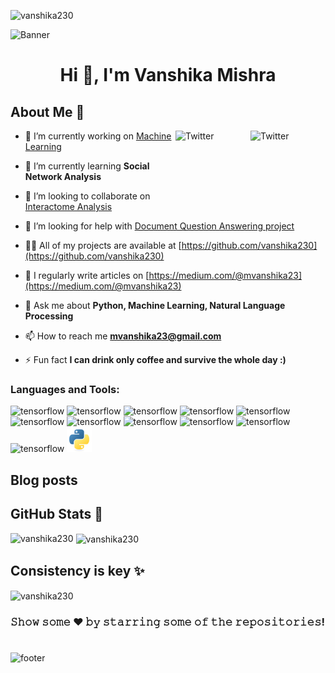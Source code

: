 <p align="left"> <img src="https://komarev.com/ghpvc/?username=vanshika230&label=Profile%20views&color=0e75b6&style=flat" alt="vanshika230" /> </p>

![Banner](https://github.com/vanshika230/vanshika230/blob/main/Banner.png)

<h1 align="center">Hi 👋, I'm Vanshika Mishra</h1>

## About Me :wave:
<a href="https://twitter.com/mvanshika23" target="_blank"><img src="https://cdn2.iconfinder.com/data/icons/social-media-2199/64/social_media_isometric_6-twitter-512.png" height="120px" width="120px" alt="Twitter" align="right"></a><a href="https://www.linkedin.com/in/vanshika-mishra2308/" target="_blank"><img src="https://cdn2.iconfinder.com/data/icons/social-media-2199/64/social_media_isometric_14-linkedin-512.png" height="120px" width="120px" alt="Twitter" align="right"></a>

- 🔭 I’m currently working on [Machine Learning](https://github.com/vanshika230/Machine-Learning)

- 🌱 I’m currently learning **Social Network Analysis**

- 👯 I’m looking to collaborate on [Interactome Analysis](https://github.com/vanshika230/Interactome_Analysis)

- 🤝 I’m looking for help with [Document Question Answering project](https://github.com/vanshika230/Document_Question_Answering)

- 👨‍💻 All of my projects are available at [https://github.com/vanshika230](https://github.com/vanshika230)

- 📝 I regularly write articles on [https://medium.com/@mvanshika23](https://medium.com/@mvanshika23)

- 💬 Ask me about **Python, Machine Learning, Natural Language Processing**

- 📫 How to reach me **mvanshika23@gmail.com**

- ⚡ Fun fact **I can drink only coffee and survive the whole day :)**

<h3 align="left">Languages and Tools:</h3>


<p align="left"> <a> <img src="https://cdn.jsdelivr.net/gh/devicons/devicon/icons/tensorflow/tensorflow-original.svg" alt="tensorflow" width="40" height="40"/> </a>
  <a> <img src="https://cdn.jsdelivr.net/gh/devicons/devicon/icons/java/java-original-wordmark.svg" alt="tensorflow" width="40" height="40"/> </a>
    <a> <img src="https://cdn.jsdelivr.net/gh/devicons/devicon/icons/mysql/mysql-original-wordmark.svg" alt="tensorflow" width="40" height="40"/> </a>
      <a> <img src="https://cdn.jsdelivr.net/gh/devicons/devicon/icons/pytorch/pytorch-original-wordmark.svg" alt="tensorflow" width="40" height="40"/> </a>
   <a> <img src="https://cdn.jsdelivr.net/gh/devicons/devicon/icons/jupyter/jupyter-original-wordmark.svg" alt="tensorflow" width="40" height="40"/> </a>
     <a> <img src="https://cdn.jsdelivr.net/gh/devicons/devicon/icons/git/git-original-wordmark.svg" alt="tensorflow" width="40" height="40"/> </a>
       <a> <img src="https://cdn.jsdelivr.net/gh/devicons/devicon/icons/github/github-original.svg" alt="tensorflow" width="40" height="40"/> </a>
         <a> <img src="https://cdn.jsdelivr.net/gh/devicons/devicon/icons/numpy/numpy-original-wordmark.svg" alt="tensorflow" width="40" height="40"/> </a>
   <a> <img src="https://cdn.jsdelivr.net/gh/devicons/devicon/icons/pandas/pandas-original-wordmark.svg" alt="tensorflow" width="40" height="40"/> </a>
     <a> <img src="https://cdn.jsdelivr.net/gh/devicons/devicon/icons/vscode/vscode-original-wordmark.svg" alt="tensorflow" width="40" height="40"/> </a> <a> <img src="https://cdn.jsdelivr.net/gh/devicons/devicon/icons/anaconda/anaconda-original-wordmark.svg" alt="tensorflow" width="40" height="40"/> </a><a href="https://www.python.org" target="_blank"> <img src="https://raw.githubusercontent.com/devicons/devicon/master/icons/python/python-original.svg" alt="python" width="40" height="40"/> </a> 
  
  
</p>

## Blog posts

<!-- BLOG-POST-LIST:START -->
<!-- BLOG-POST-LIST:END -->

## GitHub Stats 💯
<p><img align="left" src="https://github-readme-stats.vercel.app/api/top-langs?username=vanshika230&show_icons=true&locale=en&layout=compact" alt="vanshika230" /></p>

<p>&nbsp;<img align="center" src="https://github-readme-stats.vercel.app/api?username=vanshika230&show_icons=true&locale=en" alt="vanshika230" /></p>

## Consistency is key ✨
<p><img align="center" src="https://github-readme-streak-stats.herokuapp.com/?user=vanshika230&" alt="vanshika230" /></p>



### 𝚂𝚑𝚘𝚠 𝚜𝚘𝚖𝚎 ❤️ 𝚋𝚢 𝚜𝚝𝚊𝚛𝚛𝚒𝚗𝚐 𝚜𝚘𝚖𝚎 𝚘𝚏 𝚝𝚑𝚎 𝚛𝚎𝚙𝚘𝚜𝚒𝚝𝚘𝚛𝚒𝚎𝚜!



#

![footer](https://github.com/vanshika230/vanshika230/blob/main/footer.png)
